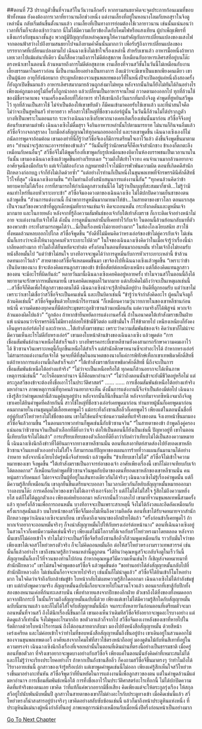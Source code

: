 ##ตอนที่ 73 ปรากฏตัวขึ้นที่จวนสวีในวันวานอีกครั้ง
หากยามสนธยาคิดจะจุดประกายก้อนเมฆที่ขอบฟ้าทั้งหมด ยังคงต้องการเวลาที่ยาวนานอีกช่วงหนึ่ง แต่งานเลี้ยงที่อยู่ในหอนางโลมกับหอสุราในจิงตูเหล่านั้น กลับเริ่มต้นขึ้นตั้งนานแล้ว
งานเลี้ยงที่เป็นทางการย่อมต้องใช้เวลายาวนาน เช่นนั้นแน่นอนว่าเวลาที่เริ่มก็จะต้องเช้ากว่ามาก นี่ไม่ได้มีความเกี่ยวข้องใดกับโคมไฟหรือแสงเทียน ผู้บำเพ็ญเพียรที่แข็งแกร่งกับขุนนางชั้นสูง พวกผู้มีปัญญากับเหล่าคุณหนูให้ความสำคัญกับการเปลี่ยนแปลงของแสงไฟจากตอนฟ้าสว่างไปถึงยามสนธยาไปจนถึงยามค่ำคืนนั่นมากกว่า เพื่อรับรู้ถึงการเปลี่ยนแปลงของบรรยากาศที่เปลี่ยนแปลงตามไป
เฉินฉางเซิงไม่เข้าใจเรื่องเหล่านี้ สำหรับเขาแล้ว อาหารมื้อหนึ่งถ้าหากเลยเวลาไปแม้แต่นาทีเดียว นั่นก็สื่อความถึงการไม่ดีต่อสุขภาพ ก็เหมือนกับอาหารเลิศรสที่อยู่บนโต๊ะตรงหน้าเขาในตอนนี้ ล้วนหมายถึงการไม่ดีต่อสุขภาพ
งานเลี้ยงที่จวนสวีชั้นในวันนี้ไม่เหมือนกับงานเลี้ยงธรรมดาในคราวก่อน นี่เป็นงานเลี้ยงอย่างเป็นทางการ ถึงแม้ว่าจะมีเขาเป็นแขกเพียงคนเดียว เขาเป็นผู้น้อย อายุก็ยังน้อยมาก ประตูหลักของจวนขุนพลเทพตงอวี้ที่ในหนึ่งปีจะเปิดอยู่แค่หนึ่งถึงสองครั้งก็ยังถูกเปิดขึ้นมาแล้ว อาหารเลิศรสมากมายล้วนถูกส่งมาไม่หยุด หลังจากนั้นกินก็ยังไม่ทันได้กินอย่างไร เพียงแค่ถูกมองอยู่ไม่กี่ครั้งก็ถูกนำออก แล้วเปลี่ยนเป็นอาหารจานใหม่
กวาดตามองออกไป ทุกที่ล้วนใช้ของมีชื่อราคาแพง จานเครื่องเคลือบที่ใส่อาหาร ทำให้เขานึกถึงวันแรกที่มาถึงจิงตู คำพูดที่ฮูหยินสวีพูดไว้
ทุกที่ล้วนเป็นสาวใช้ ไม่จำเป็นต้องให้เขาขยับตัว ก็มีคนเข้ามาคอยรับใช้เขาแล้ว และที่น่าสนใจคือ ไม่ว่าจะเป็นฮูหยินสวี ท่ายายฮวา หรือสาวใช้ใหญ่ที่ชื่อซวงเอ๋อร์ผู้นั้น ในวันนี้ก็ล้วนไม่ได้ปรากฏตัว
บางทีเป็นเพราะในตอนแรก ระหว่างเฉินฉางเซิงกับพวกนางเคยเกิดเรื่องเช่นนั้นมาก่อน
สวีซื่อจีจึงอยู่ต้อนรับเขาตามลำพัง
เฉินฉางเซิงไม่ดื่มสุรา จึงกินอาหารเหล่านั้นไปตามมารยาท ไม่นานก็กินจนอิ่มแล้ว
สวีซื่อจีวางจอกสุราลง โบกมือส่งสัญญาณให้ทุกคนถอยออกไป และรอเขาพูดขึ้น
เฉินฉางเซิงเองก็ไม่ถนัดการพูดจาอ้อมค้อม เขามองท่าทีนี้ก็รู้ว่าสวีซื่อจีเองก็มีการเตรียมใจเอาไว้แล้ว ดังขึ้นจึงพูดขึ้นมาตามตรง “ท่านน่าจะรู้สถานะอาจารย์ของข้าแล้ว”
“วันนั้นที่รู้ว่านักพรตจี้ก็คือเจ้าสำนักซาง ข้าเองก็ตกตะลึงเหมือนกับคนอื่นๆ”
สวีซื่อจีไม่ได้พูดเรื่องที่เขาพูดกับรูปเหมือนของบิดาในห้องบรรพชนเป็นเวลานานในวันนั้น เขามองเฉินฉางเซิงแล้วพูดขึ้นอย่างเรียบเฉย “รวมถึงใต้เท้าโจวทง คนจำนวนมากล้วนอยากจะอาศัยจุดนี้ลงมือกับเจ้า แต่เจ้าไม่ต้องกังวล กฎหมายต้าโจวไม่มีการพัวพันความผิด ตอนที่เกิดคดีสำนักฝึกหลวงก่อกบฏ เจ้าก็ยังไม่เกิดด้วยซ้ำ”
“แต่อย่างไรท่านก็เป็นหนึ่งในขุนพลเทพที่จักรพรรดินีศักดิ์สิทธิ์ไว้ใจที่สุด” เฉินฉางเซิงถามขึ้น “ทำไมท่านถึงยังสนับสนุนการแต่งงานนี้กัน”
“ทุกคนล้วนคิดว่าข้าหยาบคายไม่ได้เรื่อง การที่สามารถให้กำเนิดลูกสาวเช่นนี้ได้ ไม่รู้ว่าเป็นบุญที่สะสมมากี่ชาติ...ไม่รู้ว่ามีคนเท่าไหร่ที่แอบหัวเราะเยาะข้า”
สวีซื่อจีมองดวงตาของเฉินฉางเซิง ไม่ได้ปกปิดความเย็นชาของตน แล้วพูดขึ้น “ส่วนการแต่งงานนี้ ก็นำพาการดูหมิ่นมากมายมาให้ข้า...ในสายตาของชาวโลก ตอนแรกสุดเป็นจวนสวีของพวกข้าที่ดูถูกเด็กหนุ่มที่ยากจนเช่นเจ้า คิดจะถอนหมั้น กระทั่งกดดันและดูหมิ่นเจ้ามากมาย และในภายหลัง หลังจากที่รู้ถึงความสัมพันธ์ของเจ้ากับใต้เท้าสังฆราช ก็เกาะติดเจ้าอย่างหน้าไม่อาย จะแต่งงานกับเจ้าให้ได้ ดังนั้น การดูหมิ่นเหล่านั้นที่เคยทำไว้กับเจ้า ในตอนนี้ล้วนย้อนกลับมาที่ตัวของพวกข้า กระทั่งสามารถพูดได้ว่า...นี่เป็นเรื่องหน้าไม่อายอย่างมาก”
ในห้องโถงเงียบสนิท สาวใช้ทั้งหมดล้วนหลบออกไปไกล
สวีซื่อจีพูดขึ้น “ยังดีที่ไม่มีคนคิดว่าหรงเอ๋อร์ของข้าไม่คู่ควรกับเจ้า ไม่เช่นนั้นก็เกรงว่าจะดึงให้นางถูกคนหัวเราะเยาะไปด้วย”
ในใจของเฉินฉางเซิงคิดว่าในเมื่อเจ้ารู้ว่าเรื่องนี้น่าเกลียดอย่างมาก ทำไมถึงได้ยืนหยัดจะทำต่อ ครั้งก่อนในตอนที่ตนมาถอนหมั้น ทำไมเจ้าถึงไม่ยอมรับหนังสือหมั้นไป
“แต่ว่าข้าไม่สนใจ บางทีอาจจะพูดได้ว่าการดูหมิ่นกับการหัวเราะเยาะเหล่านี้ ข้าล้วนอดทนเอาไว้แล้ว” สายตาของสวีซื่อจีแหลมคมขึ้นมา เขาจ้องไปที่เฉินฉางเซิงแล้วพูดขึ้น “เพราะว่าข้าเป็นบิดาของนาง ข้าจะต้องคิดแทนลูกสาวของข้า ข้าซื่อสัตย์ต่อเหนียงเหนียง แต่ก็ต้องคิดแทนลูกสาวของตน จะมีอะไรที่ผิดกันล่ะ”
หลายวันมานี้เฉินฉางเซิงเคยคิดอยู่หลายครั้ง ทำไมจวนสวีในตอนนี้ถึงได้พยายามจะรักษาการหมั้นหมายนี้ เขาเคยคิดเหตุผลไว้มากมาย แต่กลับคิดไม่ถึงว่าจะเป็นเหตุผลเช่นนี้
...สวีซื่อจีก็คิดเพื่อให้ลูกสาวของตนได้ดี
เฉินฉางเซิงน่าจะรู้สึกยินดีอยู่บ้าง ยินดีที่ถูกยอมรับ แต่ว่าเขาไม่ เพราะว่าเขาไม่เชื่อว่าสวีซื่อจีจะเป็นคนเช่นนี้ และเป็นบิดาเช่นนี้
“ข้ารู้ว่าเจ้ากำลังคิดอะไร ผู้คนในจิงตูก็ล้วนคิดเช่นนี้”
สวีซื่อจีพูดขึ้นด้วยใบหน้าไร้อารมณ์ “ก็เหมือนความวุ่นวายภายในของเขาหลีซานก่อนหน้านี้ ความคิดของทุกคนที่มีต่อประมุขตระกูลชิวซานล้วนเหมือนกัน แต่ความจริงก็ได้พิสูจน์ พวกเจ้าล้วนมองผิดไปแล้ว”
“ถูกต้อง ถ้าหากข้ายืนหยัดการแต่งงานครั้งนี้ ถ้าในอนาคตใต้เท้าสังฆราชเป็นฝ่ายแพ้ แน่นอนว่าจักรพรรดินีไม่มีทางปล่อยให้ข้ามีชีวิตต่อ แต่ข้ามั่นใจ ก็ให้ข้าตายไป เหนียงเหนียงก็ยังคงเอ็นดูหรงเอ๋อร์ต่อไป และถ้าหาก...ใต้เท้าสังฆราชชนะ เพราะว่าความสัมพันธ์ของเจ้า คิดว่าเขาก็ไม่น่าจะมีความเห็นอะไรไม่ดีกับหรงเอ๋อร์”
เขามองใบหน้าด้านข้างของเฉินฉางเซิง แล้วพูดต่อ “การเชื่อมสัมพันธ์อำนาจเหนือใต้สำเร็จแล้ว บางทีพรรคกระบี่เขาหลีซานยังคงสามารถรักษาความคมเอาไว้ได้ ชิวซานจวินเพราะเหตุนี้ก็บุกขึ้นเหนือได้สำเร็จ แต่สำนักศึกษาหนานซีจะทำอะไรได้ ถ้าหากหรงเอ๋อร์ไม่สามารถแต่งงานกับเจ้าได้ จุดจบที่ดีที่สุดในอนาคตของนางก็แค่การพิทักษ์เทือกเขาเทพธิดาศักดิ์สิทธิ์ แต่ถ้าหากการแต่งงานนี้เกิดสำเร็จเล่า”
“ใต้เท้าสังฆราชกับเทพธิดาศักดิ์สิทธิ์ นี่ถึงจะเป็นการเชื่อมสัมพันธ์เหนือใต้อย่างแท้จริง”
“ไม่ว่าจะเป็นเหนือหรือใต้ ทุกคนก็ล้วนอยากจะได้เห็นภาพเหตุการณ์เช่นนี้”
“อะไรคือมหาอำนาจ นี่ก็คือมหาอำนาจ”
“ไม่ว่าถึงตอนนั้นข้าจะยังมีชีวิตอยู่หรือไม่ แต่ตระกูลสวีของข้าจะต้องทิ้งชื่อเอาไว้ในประวัติศาสตร์”
......
......
การเชื่อมสัมพันธ์เหนือใต้อย่างแท้จริง มหาอำนาจ ภาพเหตุการณ์ที่ทุกคนล้วนอยากจะเห็น ดังนั้นการแต่งงานนี้จึงจำเป็นต้องมีต่อไป
เฉินฉางเซิงรู้สึกว่าคำพูดเหล่านี้ล้วนดูคุ้นหูอยู่บ้าง หลังจากนั้นก็นึกขึ้นมาได้ หลังจากที่มาจากซีหนิงจมาถึงจิงตู เขาเคยได้ยินคำพูดที่คล้ายกันนี้ สาวใช้ใหญ่ที่ชื่อซวงเอ๋อร์เคยพูดมาก่อน ท่านยายผู้นั้นก็เคยพูดมาก่อน คนมากมายในงานชุมนุมไม้เลื้อยเคยพูดไว้ แม้กระทั่งถังซานสือลิ่วก็เคยพูดไว้ เพียงแต่ในตอนนั้นชื่อที่อยู่คู่กับสวีโหย่วหรงไม่ใช่ชื่อของตน
เขาไม่ใช่คนที่จะซ่อนความคิดที่แท้จริงของตน จึงเงยหน้าขึ้นมามองสวีซื่อจีแล้วถามขึ้น “ในตอนแรกพวกท่านก็พูดเช่นนี้กับชิวซานจวิน”
“ในสายตาของข้า ถ้าพูดถึงคู่ครอง แน่นอนว่าชิวซานจวินเป็นตัวเลือกที่ดียิ่งกว่าเจ้า ต่อให้เป็นตอนนี้ก็ยังเป็นเช่นนี้ ปัญหาอยู่ที่ เขาในตอนนี้เทียบกับเจ้าไม่ได้แล้ว”
การเปรียบเทียบของตัวเลือกที่ดียิ่งกว่ากับคำว่าเทียบไม่ได้เป็นสองความหมายนี้
เฉินฉางเซิงนึกถึงข่าวที่ได้ยินมาจากทางเขาหลีซานนั่น ตอนที่แสงอาทิตย์สาดส่องไปยังยอดเขาหลัก ชิวซานจวินแทงตัวเองอย่างไม่ใส่ใจ ก็สามารถแก้ปัญหาของแผนการร้ายที่วางแผนกันมานานได้อย่างง่ายดาย หลังจากนิ่งเงียบไปครู่หนึ่งจึงส่ายหน้า แล้วพูดขึ้น “ข้าเทียบเขาไม่ได้”
สวีซื่อจีไม่เข้าใจความหมายของเขา จึงพูดขึ้น “ใต้เท้าสังฆราชเป็นอาจารย์อาของเจ้า อาศัยเพียงเรื่องนี้ เขาก็ไม่อาจเทียบกับเจ้าได้ตลอดกาล”
ก็เหมือนกับคำพูดที่ชิวซานจวินพูดกับบิดาของตนที่ยอดเขาหลักของเขาหลีซานนั่น คนหนุ่มสาวกับคนแก่ ไม่อาจจะเป็นผู้ที่อยู่ในเส้นทางเดียวกันได้จริงๆ
เฉินฉางเซิงไม่รู้เรื่องคำพูดนั้น แต่ก็มีความรู้สึกที่เหมือนกัน เขาลุกยืนขึ้นเตรียมจะบอกลา ในเวลาเดียวกันก็หยิบสัญญาหมั้นหมายออกมา วางลงบนโต๊ะ
การเคลื่อนไหวของเขาไม่ได้เอาจริงเอาจังอะไร แต่ก็ไม่ได้ไม่ใส่ใจ รู้สึกไม่ถึงความหยิ่งยโส แต่ก็ไม่ได้ดูถูกตัวเอง เพียงแค่หยิบออกมา หลังจากนั้นก็วางลงไป
เขามาที่จวนขุนพลเทพนี้สามครั้งแล้ว ทุกครั้งก็ล้วนเพื่อการถอนหมั้น บางทีอาจจะเป็นเพราะสาเหตุนี้ จึงไม่ได้กังวลและอึดอัดเหมือนกับครั้งแรกสุดนั่นแล้ว
บนใบหน้าของสวีซื่อจีก็มองไม่เห็นถึงความอึดอัด ตอนที่เขาได้รับจดหมายจากสำนักฝึกหลวงพูดว่าเฉินฉางเซิงจะมาเยือน เขาก็เดาถึงเจตนาของอีกฝ่ายได้แล้ว
“ครั้งก่อนข้าก็เคยพูดไว้ ถ้าหากเจ้าอยากจะถอนหมั้นจริงๆ ก็จงนำสัญญาหมั้นไปให้กับหรงเอ๋อร์ต่อหน้านาง”
ตอนที่เฉินฉางเซิงอยู่ในสวนโจวก็เคยมีความคิดเช่นนี้จริงๆ เพียงแต่ไม่มีโอกาสได้เจอกับสวีโหย่วหรงมาโดยตลอด หลังจากนั้นเขาก็ไม่ค่อยเข้าใจ ทำไมไม่ว่าจะเป็นสวีซื่อจีหรือถังซานสือลิ่วก็ล้วนพูดเหมือนกัน ราวกับมั่นใจว่าขอเพียงเขาได้เจอสวีโหย่วหรงตัวจริง ก็จะไม่คิดถอนหมั้นอีก ต่อให้สวีโหย่วหรงงามราวเทพสวรรค์ เช่นนั้นก็แล้วอย่างไร
เขาถึงขนาดรู้สึกว่าคนเหล่านี้ดูถูกตน
“ได้ยินว่าคุณหนูสวีจะกลับจิงตูในเร็ววันนี้ สัญญาหมั้นก็เอาไว้ที่จวนของท่านไปก่อน ถ้าหากคุณหนูสวีมีความเห็นเช่นไร ก็เชิญส่งจดหมายมาที่สำนักฝึกหลวง”
เขาไม่สนใจคำพูดของสวีซื่อจี แล้วพูดขึ้นต่อ “ขอท่านอย่าได้ส่งสัญญาหมั้นกลับไปที่สำนักฝึกหลวงอีก ไม่เช่นนั้นก็อาจจะหายไปจริงๆ เช่นนั้นก็ไม่น่าดูแล้ว”
สวีซื่อจีได้ยินเข้าก็โมโหอย่างมาก ในใจคิดว่าเจ้าถึงกับกล้าข่มขู่ข้า ใบหน้ากลับไม่เผยความรู้สึกใดออกมา
เฉินฉางเซิงไม่ได้กำลังข่มขู่เขา แต่กำลังพูดความจริง สัญญาหมั้นฉบับนี้เกือบจะหายไปในสวนโจวแล้ว
ตอนแรกที่เขาสู้กับปีกทั้งสองของหนานเค่อที่ก้นทะเลสาบนั่น เพื่อทำลายแสงจากปีกของอีกฝ่าย ตัวเขาถึงได้ทิ้งของทั้งหมดออกมาจากฝักกระบี่ ในนั้นก็รวมถึงสัญญาหมั้นฉบับนี้ด้วย เพียงแต่เขาไม่ได้มีความรู้สึกใดกับสัญญาหมั้นฉบับนี้มานานแล้ว และก็ไม่ได้ใส่ใจกับสัญญาหมั้นนี้นัก จนกระทั่งหลายวันก่อนตอนที่เตรียมตัวจะมาถอนหมั้นที่จวนสวี ถึงได้นึกเรื่องนี้ขึ้นมาได้
เขามองเห็นว่าเดิมทีสวีซื่อจียังอยากจะพูดอะไรบางอย่าง แต่คิดดูแล้วก็เท่านั้น จึงไม่พูดอะไรมากอีก ขอตัวลาแล้วก็จากไป
สวีซื่อจีมองเงาหลังของเขาที่หายไปในรัตติกาลด้วยใบหน้าไร้อารมณ์ ถึงได้ถอนสายตากลับมา มองไปยังหนังสือสัญญาหมั้น ด้วยสีหน้าเคร่งเครียด และไม่ค่อยเข้าใจว่าทำไมที่ขอบหนังสือสัญญาหมั้นถึงชื้นอยู่บ้าง
เขาเดินอยู่ในสวนดอกไม้ของจวนขุนพลเทพตงอวี้ อาศัยแสงจากโคมไฟที่สาวใช้ตรงหน้าถืออยู่ มองดูต้นไม้กับหินสีเทาที่อยู่ในความทรงจำ เฉินฉางเซิงนึกถึงเรื่องที่เจอเหล่านั้นในตอนที่เดินผ่านที่ตรงนี้อย่างเป็นธรรมชาติ
เมื่อครู่ตอนที่ขอตัวลา ที่จริงเขาอยากจะพูดบางอย่างกับสวีซื่อจี เพียงแค่ในตอนนั้นยังคิดคำที่เหมาะสมไม่ได้ และก็ไม่รู้ว่าจะเรียงประโยคอย่างไร ถ้าหากเป็นถังซานสือลิ่ว ก็คงถามสวีซื่อจีขึ้นมาตรงๆ ว่าทำไมถึงได้ไร้ยางอายเช่นนี้ ลูกสาวของเจ้ารู้หรือเปล่า แต่เขาพูดคำพูดเช่นนี้ไม่ออก เพียงแค่รู้สึกเห็นใจสวีโหย่วหรงขึ้นมาอย่างกะทันหัน
สวีซื่อจีพูดว่าที่ยืนหยัดในการแต่งงานนี้เพื่อลูกสาวของตน แต่ในคำพูดล้วนมีแต่มหาอำนาจ การเชื่อมสัมพันธ์เหนือใต้ การทิ้งชื่อเอาไว้ในประวัติศาสตร์อะไรเทือกนี้ ไม่ได้ปกปิดความคิดที่แท้จริงของตนเลย เขาคิด ว่าที่แท้ก็แค่พวกอยากมีชื่อเสียง คิดเพียงแต่จะให้ตระกูลรุ่งเรือง ให้สกุลสวีอยู่ไปนับพันนับหมื่นปี ลูกสาวในสายตาของเขาก็ไม่ต่างอะไรกับประตูทางเข้า
เมื่อคิดเช่นนี้แล้ว สวีโหย่วหรงก็น่าสงสารอยู่บ้างจริงๆ
เขาคิดอย่างสลับซับซ้อนเช่นนี้ แล้วก็มาถึงหน้าประตูหินแห่งหนึ่ง
ที่ประตูหินมีแม่นางผู้หนึ่งกำลังยืนอยู่
ภาพเหตุการณ์ช่างเหมือนกับเมื่อหนึ่งปีครึ่งก่อนหน้าเป็นอย่างมาก


[Go To Next Chapter]( ./505.md)